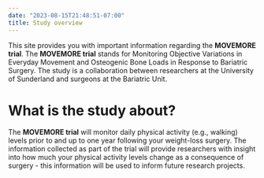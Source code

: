 ```yaml
---
date: "2023-08-15T21:48:51-07:00"
title: Study overview
---
```


This site provides you with important information regarding the **MOVEMORE trial**. The **MOVEMORE trial** stands for Monitoring Objective Variations in Everyday Movement and Osteogenic Bone Loads in Response to Bariatric Surgery. The study is a collaboration between researchers at the University of Sunderland and surgeons at the Bariatric Unit.   

# What is the study about? 

The **MOVEMORE trial** will monitor daily physical activity (e.g., walking) levels prior to and up to one year following your weight-loss surgery. The information collected as part of the trial will provide researchers with insight into how much your physical activity levels change as a consequence of surgery - this information will be used to inform future research projects. 
